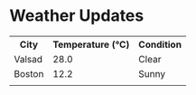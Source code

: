 # Weather Updates

<!-- WEATHER-UPDATE-START -->
<table><tr><th>City</th><th>Temperature (°C)</th><th>Condition</th></tr><tr><td>Valsad</td><td>28.0</td><td>Clear</td></tr><tr><td>Boston</td><td>12.2</td><td>Sunny</td></tr><tr><td></td><td></td><td></td></tr></table>
<!-- WEATHER-UPDATE-END -->
